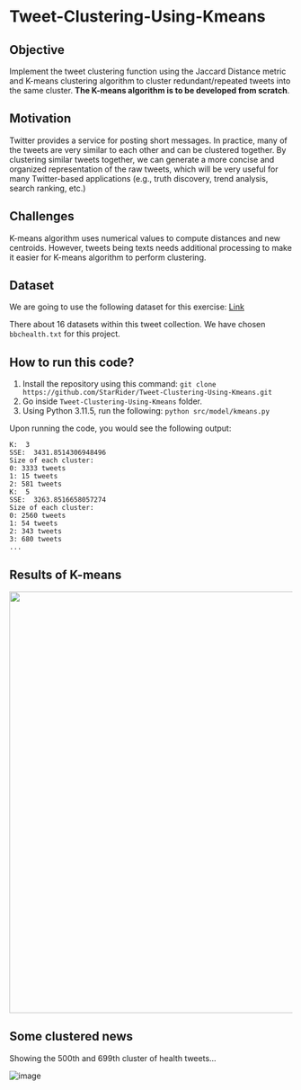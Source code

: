 # Tweet-Clustering-Using-Kmeans

## Objective
Implement the tweet clustering function using the Jaccard Distance metric and K-means clustering algorithm to cluster redundant/repeated tweets into the same cluster. **The K-means algorithm is to be developed from scratch**.

## Motivation
Twitter provides a service for posting short messages. In practice, many of the tweets are very 
similar to each other and can be clustered together. By clustering similar tweets together, we can 
generate a more concise and organized representation of the raw tweets, which will be very 
useful for many Twitter-based applications (e.g., truth discovery, trend analysis, search ranking, 
etc.)

## Challenges
K-means algorithm uses numerical values to compute distances and new centroids. However, tweets being texts needs additional processing to make it easier for K-means algorithm to perform clustering.

## Dataset
We are going to use the following dataset for this exercise: [Link](https://archive.ics.uci.edu/ml/datasets/Health+News+in+Twitter)

There about 16 datasets within this tweet collection. We have chosen `bbchealth.txt` for this project.

## How to run this code?
1. Install the repository using this command: `git clone https://github.com/StarRider/Tweet-Clustering-Using-Kmeans.git`
2. Go inside `Tweet-Clustering-Using-Kmeans` folder.
3. Using Python 3.11.5, run the following: `python src/model/kmeans.py`

Upon running the code, you would see the following output:
```
K:  3
SSE:  3431.8514306948496
Size of each cluster:
0: 3333 tweets
1: 15 tweets
2: 581 tweets
K:  5
SSE:  3263.8516658057274
Size of each cluster:
0: 2560 tweets
1: 54 tweets
2: 343 tweets
3: 680 tweets
...
```

## Results of K-means

<img src="https://github.com/StarRider/Tweet-Clustering-Using-Kmeans/assets/30108439/61781b49-8753-4cde-91ea-c58b89a896f8" width="750">

## Some clustered news
Showing the 500th and 699th cluster of health tweets...

![image](https://github.com/StarRider/Tweet-Clustering-Using-Kmeans/assets/30108439/788b135d-f395-4f86-b14e-91bff735002d)

